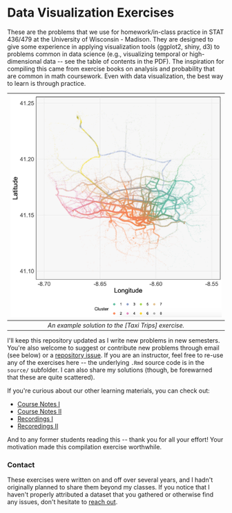 # Data Visualization Exercises

These are the problems that we use for homework/in-class practice in STAT
436/479 at the University of Wisconsin - Madison. They are designed to give some
experience in applying visualization tools (ggplot2, shiny, d3) to problems
common in data science (e.g., visualizing temporal or high-dimensional data --
see the table of contents in the PDF). The inspiration for compiling this came
from exercise books on analysis and probability that are common in math
coursework. Even with data visualization, the best way to learn is through
practice.

 <img src="source/figure/porto_traffic.png" width=500 alt='A scatterplot of taxi trajectories in Porto, Portugal, illustrating the visualization of spatial vector data.'/> |
|:--:| 
| *An example solution to the [Taxi Trips] exercise.* |

I'll keep this repository updated as I write new problems in new semesters.
You're also welcome to suggest or contribute new problems through email (see
below) or a [repository
issue](https://github.com/krisrs1128/data_visualization_exercises/issues). If
you are an instructor, feel free to re-use any of the exercises here -- the
underlying `.Rmd` source code is in the `source/` subfolder. I can also share my
solutions (though, be forewarned that these are quite scattered).

If you're curious about our other learning materials, you can check out:

* [Course Notes I](https://krisrs1128.github.io/stat479/)
* [Course Notes II](https://krisrs1128.github.io/stat992_f23/website/docs/)
* [Recordings I](https://mediaspace.wisc.edu/channel/STAT+479%3A+Statistical+Data+Visualization/197911113)
* [Recoredings II](https://www.youtube.com/playlist?list=PLhax_7Mawcfk1GEl_vOg7cE_vtRTsqMWw)

And to any former students reading this -- thank you for all your effort! Your
motivation made this compilation exercise worthwhile.

### Contact

These exercises were written on and off over several years, and I hadn't
originally planned to share them beyond my classes. If you notice that I haven't
properly attributed a dataset that you gathered or otherwise find any issues,
don't hesitate to [reach
out](https://measurement-and-microbes.org/_includes/contact).